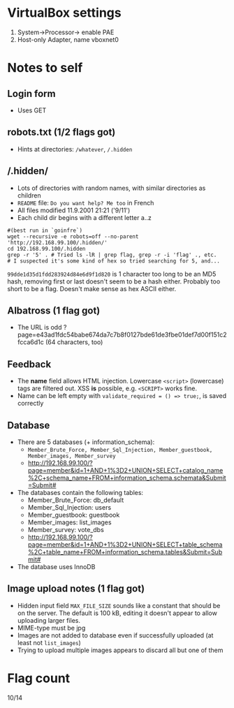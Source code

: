 # VirtualBox settings
1. System->Processor-> enable PAE
2. Host-only Adapter, name vboxnet0

# Notes to self
## Login form
* Uses GET

## robots.txt (1/2 flags got)
* Hints at directories: `/whatever`, `/.hidden`

## /.hidden/
* Lots of directories with random names, with similar directories as children
* `README` file: `Do you want help? Me too` in French
* All files modified 11.9.2001 21:21 ('9/11')
* Each child dir begins with a different letter a..z
```shell
#(best run in `goinfre`)
wget --recursive -e robots=off --no-parent 'http://192.168.99.100/.hidden/'
cd 192.168.99.100/.hidden
grep -r '5' . # Tried ls -lR | grep flag, grep -r -i 'flag' ., etc.
# I suspected it's some kind of hex so tried searching for 5, and...
```

`99dde1d35d1fdd283924d84e6d9f1d820` is 1 character too long to be an MD5 hash, removing first or last doesn't seem to be a hash either. Probably too short to be a flag. Doesn't make sense as hex ASCII either.

## Albatross (1 flag got)
* The URL is odd ?page=e43ad1fdc54babe674da7c7b8f0127bde61de3fbe01def7d00f151c2fcca6d1c (64 characters, too)

## Feedback
* The **name** field allows HTML injection. Lowercase `<script>` (lowercase) tags are filtered out. XSS **is** possible, e.g. `<SCRIPT>` works fine.
* Name can be left empty with `validate_required = () => true;`, is saved correctly

## Database
* There are 5 databases (+ information_schema):
  * `Member_Brute_Force, Member_Sql_Injection, Member_guestbook, Member_images, Member_survey`
  * http://192.168.99.100/?page=member&id=1+AND+1%3D2+UNION+SELECT+catalog_name%2C+schema_name+FROM+information_schema.schemata&Submit=Submit#
* The databases contain the following tables:
  * Member_Brute_Force: db_default
  * Member_Sql_Injection: users
  * Member_guestbook: guestbook
  * Member_images: list_images
  * Member_survey: vote_dbs
  * http://192.168.99.100/?page=member&id=1+AND+1%3D2+UNION+SELECT+table_schema%2C+table_name+FROM+information_schema.tables&Submit=Submit#
* The database uses InnoDB

## Image upload notes (1 flag got)
* Hidden input field `MAX_FILE_SIZE` sounds like a constant that should be on the server. The default is 100 kB, editing it doesn't appear to allow uploading larger files.
* MIME-type must be jpg
* Images are not added to database even if successfully uploaded (at least not `list_images`)
* Trying to upload multiple images appears to discard all but one of them

# Flag count
10/14

